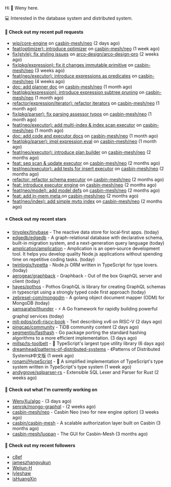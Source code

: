 Hi 👋 Weny here.

💻 Interested in the database system and distributed system.

#### 🔨 Check out my recent pull requests

- [wip/core-engine](https://github.com/casbin-mesh/neo/pull/69) on [casbin-mesh/neo](https://github.com/casbin-mesh/neo) (2 days ago)
- [feat(optimizer): introduce optimizer](https://github.com/casbin-mesh/neo/pull/68) on [casbin-mesh/neo](https://github.com/casbin-mesh/neo) (1 week ago)
- [fix(style): fix styling issues](https://github.com/arco-design/arco-design-pro/pull/78) on [arco-design/arco-design-pro](https://github.com/arco-design/arco-design-pro) (2 weeks ago)
- [fix(pkg/expression): fix it changes immutable primitive](https://github.com/casbin-mesh/neo/pull/67) on [casbin-mesh/neo](https://github.com/casbin-mesh/neo) (3 weeks ago)
- [feat(neo/executor): introduce expressions as predicates](https://github.com/casbin-mesh/neo/pull/65) on [casbin-mesh/neo](https://github.com/casbin-mesh/neo) (4 weeks ago)
- [doc: add planner doc](https://github.com/casbin-mesh/neo/pull/62) on [casbin-mesh/neo](https://github.com/casbin-mesh/neo) (1 month ago)
- [feat(pkg/expression): introduce expression subtree pruning](https://github.com/casbin-mesh/neo/pull/61) on [casbin-mesh/neo](https://github.com/casbin-mesh/neo) (1 month ago)
- [refactor(expression/iterator): refactor iterators](https://github.com/casbin-mesh/neo/pull/60) on [casbin-mesh/neo](https://github.com/casbin-mesh/neo) (1 month ago)
- [fix(pkg/parser): fix parsing assessor typos](https://github.com/casbin-mesh/neo/pull/59) on [casbin-mesh/neo](https://github.com/casbin-mesh/neo) (1 month ago)
- [feat(neo/executor): add multi-index &amp; index scan executor](https://github.com/casbin-mesh/neo/pull/57) on [casbin-mesh/neo](https://github.com/casbin-mesh/neo) (1 month ago)
- [doc: add code and executor docs](https://github.com/casbin-mesh/neo/pull/55) on [casbin-mesh/neo](https://github.com/casbin-mesh/neo) (1 month ago)
- [feat(pkg/parser): impl expression eval](https://github.com/casbin-mesh/neo/pull/54) on [casbin-mesh/neo](https://github.com/casbin-mesh/neo) (1 month ago)
- [feat(neo/executor): introduce plan builder](https://github.com/casbin-mesh/neo/pull/52) on [casbin-mesh/neo](https://github.com/casbin-mesh/neo) (2 months ago)
- [feat: seq scan &amp; update executor](https://github.com/casbin-mesh/neo/pull/49) on [casbin-mesh/neo](https://github.com/casbin-mesh/neo) (2 months ago)
- [test(neo/executor): add tests for insert executor](https://github.com/casbin-mesh/neo/pull/48) on [casbin-mesh/neo](https://github.com/casbin-mesh/neo) (2 months ago)
- [refactor: refactor schema executor](https://github.com/casbin-mesh/neo/pull/47) on [casbin-mesh/neo](https://github.com/casbin-mesh/neo) (2 months ago)
- [feat: introduce executor engine](https://github.com/casbin-mesh/neo/pull/43) on [casbin-mesh/neo](https://github.com/casbin-mesh/neo) (2 months ago)
- [feat(neo/model): add model defs](https://github.com/casbin-mesh/neo/pull/41) on [casbin-mesh/neo](https://github.com/casbin-mesh/neo) (2 months ago)
- [feat: add in-mem meta ](https://github.com/casbin-mesh/neo/pull/40) on [casbin-mesh/neo](https://github.com/casbin-mesh/neo) (2 months ago)
- [feat(neo/index): add simple mvto index](https://github.com/casbin-mesh/neo/pull/38) on [casbin-mesh/neo](https://github.com/casbin-mesh/neo) (2 months ago)

#### ⭐ Check out my recent stars

- [tinyplex/tinybase](https://github.com/tinyplex/tinybase) - The reactive data store for local‑first apps. (today)
- [edgedb/edgedb](https://github.com/edgedb/edgedb) - A graph-relational database with declarative schema, built-in migration system, and a next-generation query language (today)
- [amplication/amplication](https://github.com/amplication/amplication) - Amplication is an open‑source development tool. It helps you develop quality Node.js applications without spending time on repetitive coding tasks. (today)
- [twinlogix/typetta](https://github.com/twinlogix/typetta) - Node.js ORM written in TypeScript for type lovers. (today)
- [aerogear/graphback](https://github.com/aerogear/graphback) - Graphback - Out of the box GraphQL server and client  (today)
- [hayes/pothos](https://github.com/hayes/pothos) - Pothos GraphQL is library for creating GraphQL schemas in typescript using a strongly typed code first approach (today)
- [zebresel-com/mongodm](https://github.com/zebresel-com/mongodm) - A golang object document mapper (ODM) for MongoDB (today)
- [samsarahq/thunder](https://github.com/samsarahq/thunder) - ⚡️ A Go framework for rapidly building powerful graphql services (today)
- [mit-pdos/xv6-riscv-book](https://github.com/mit-pdos/xv6-riscv-book) - Text describing xv6 on RISC-V (2 days ago)
- [pingcap/community](https://github.com/pingcap/community) - TiDB community content (2 days ago)
- [segmentio/fasthash](https://github.com/segmentio/fasthash) - Go package porting the standard hashing algorithms to a more efficient implementation. (3 days ago)
- [millsp/ts-toolbelt](https://github.com/millsp/ts-toolbelt) - 👷 TypeScript&#39;s largest type utility library (6 days ago)
- [dreamhead/patterns-of-distributed-systems](https://github.com/dreamhead/patterns-of-distributed-systems) - 《Patterns of Distributed Systems》中文版 (1 week ago)
- [ronami/HypeScript](https://github.com/ronami/HypeScript) - 🐬 A simplified implementation of TypeScript&#39;s type system written in TypeScript&#39;s type system (1 week ago)
- [andygrove/sqlparser-rs](https://github.com/andygrove/sqlparser-rs) - Extensible SQL Lexer and Parser for Rust (2 weeks ago)

#### 👷 Check out what I'm currently working on

- [WenyXu/algo](https://github.com/WenyXu/algo) -  (3 days ago)
- [senrok/mongo-graphql](https://github.com/senrok/mongo-graphql) -  (2 weeks ago)
- [casbin-mesh/neo](https://github.com/casbin-mesh/neo) - Casbin Neo (neo for new engine option) (3 weeks ago)
- [casbin/casbin-mesh](https://github.com/casbin/casbin-mesh) - A scalable authorization layer built on Casbin (3 months ago)
- [casbin-mesh/luopan](https://github.com/casbin-mesh/luopan) - The GUI for Casbin-Mesh (3 months ago)

#### 👯 Check out my recent followers

- [c8ef](https://github.com/c8ef)
- [jameszhangyukun](https://github.com/jameszhangyukun)
- [Weijun-H](https://github.com/Weijun-H)
- [lyleshaw](https://github.com/lyleshaw)
- [isHuangXin](https://github.com/isHuangXin)


